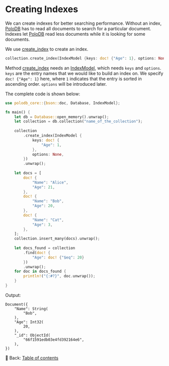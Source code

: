 # Creating Indexes

We can create indexes for better searching performance.
Without an index, [PoloDB](https://github.com/PoloDB/PoloDB) has to read all documents to search for a particular document.
Indexes let [PoloDB](https://github.com/PoloDB/PoloDB) read less documents while it is looking for some documents.

We use [create_index](https://docs.rs/polodb_core/latest/polodb_core/struct.Collection.html#method.create_index) to create an index.

```rust
collection.create_index(IndexModel {keys: doc! {"Age": 1}, options: None,}).unwrap();
```

Method [create_index](https://docs.rs/polodb_core/latest/polodb_core/struct.Collection.html#method.create_index) needs an [IndexModel](https://docs.rs/polodb_core/latest/polodb_core/struct.IndexModel.html), which needs `keys` and `options`.
`keys` are the entry names that we would like to build an index on.
We specify `doc! {"Age": 1}` here, where `1` indicates that the entry is sorted in ascending order.
`options` will be introduced later.

The complete code is shown below:

```rust
use polodb_core::{bson::doc, Database, IndexModel};

fn main() {
    let db = Database::open_memory().unwrap();
    let collection = db.collection("name_of_the_collection");
    
    collection
        .create_index(IndexModel {
            keys: doc! {
                "Age": 1,
            },
            options: None,
        })
        .unwrap();
    
    let docs = [
        doc! {
            "Name": "Alice",
            "Age": 21,
        },
        doc! {
            "Name": "Bob",
            "Age": 20,
        },
        doc! {
            "Name": "Cat",
            "Age": 3,
        },
    ];
    collection.insert_many(docs).unwrap();
    
    let docs_found = collection
        .find(doc! {
            "Age": doc! {"$eq": 20}
        })
        .unwrap();
    for doc in docs_found {
        println!("{:#?}", doc.unwrap());
    }
}
```

Output:

```text
Document({
    "Name": String(
        "Bob",
    ),
    "Age": Int32(
        20,
    ),
    "_id": ObjectId(
        "66f1591edb03e4fd392164e6",
    ),
})
```

<!-- :arrow_right:  Next:  -->

:blue_book: Back: [Table of contents](./../README.md)
